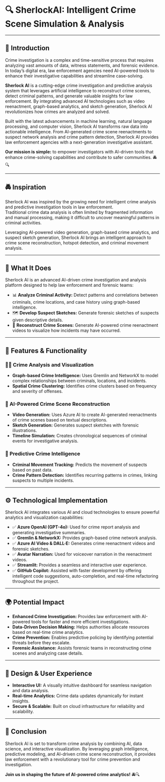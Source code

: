 # 🔍 SherlockAI: Intelligent Crime Scene Simulation & Analysis

---

## 📖 Introduction

Crime investigation is a complex and time-sensitive process that requires analyzing vast amounts of data, witness statements, and forensic evidence. In today’s digital era, law enforcement agencies need AI-powered tools to enhance their investigative capabilities and streamline case-solving.

**Sherlock AI** is a cutting-edge crime investigation and predictive analysis system that leverages artificial intelligence to reconstruct crime scenes, detect criminal patterns, and generate valuable insights for law enforcement. By integrating advanced AI technologies such as video reenactment, graph-based analytics, and sketch generation, Sherlock AI revolutionizes how crimes are analyzed and solved.

Built with the latest advancements in machine learning, natural language processing, and computer vision, Sherlock AI transforms raw data into actionable intelligence. From AI-generated crime scene reenactments to suspect network analysis and crime pattern detection, Sherlock AI provides law enforcement agencies with a next-generation investigative assistant.

**Our mission is simple:** to empower investigators with AI-driven tools that enhance crime-solving capabilities and contribute to safer communities. 🚔🔍

---

## 🚔 Inspiration

Sherlock AI was inspired by the growing need for intelligent crime analysis and predictive investigation tools in law enforcement.  
Traditional crime data analysis is often limited by fragmented information and manual processing, making it difficult to uncover meaningful patterns in criminal activities.

Leveraging AI-powered video generation, graph-based crime analytics, and suspect sketch generation, Sherlock AI brings an intelligent approach to crime scene reconstruction, hotspot detection, and criminal movement analysis.

---

## 📌 What It Does

Sherlock AI is an advanced AI-driven crime investigation and analysis platform designed to help law enforcement and forensic teams:

- 📊 **Analyze Criminal Activity:** Detect patterns and correlations between criminals, crime locations, and case history using graph-based intelligence.
- 🗺️ **Develop Suspect Sketches:** Generate forensic sketches of suspects given descriptive details.
- 🎥 **Reconstruct Crime Scenes:** Generate AI-powered crime reenactment videos to visualize how incidents may have occurred.

---

## 🚀 Features & Functionality

### 🕵️‍♂️ Crime Analysis and Visualization
- **Graph-based Crime Intelligence:** Uses Gremlin and NetworkX to model complex relationships between criminals, locations, and incidents.
- **Spatial Crime Clustering:** Identifies crime clusters based on frequency and severity of offenses.

### 🎥 AI-Powered Crime Scene Reconstruction
- **Video Generation:** Uses Azure AI to create AI-generated reenactments of crime scenes based on textual descriptions.
- **Sketch Generation:** Generates suspect sketches with forensic illustrations.
- **Timeline Simulation:** Creates chronological sequences of criminal events for investigative analysis.

### 📍 Predictive Crime Intelligence
- **Criminal Movement Tracking:** Predicts the movement of suspects based on past data.
- **Crime Pattern Detection:** Identifies recurring patterns in crimes, linking suspects to multiple incidents.

---

## ⚙️ Technological Implementation

Sherlock AI integrates various AI and cloud technologies to ensure powerful analytics and visualization capabilities:

- ✅ **Azure OpenAI (GPT-4o):** Used for crime report analysis and generating investigative summaries.
- ✅ **Gremlin & NetworkX:** Provides graph-based crime network analysis.
- ✅ **Azure AI Video & DALL·E:** Generates crime reenactment videos and forensic sketches.
- ✅ **Avatar Narration:** Used for voiceover narration in the reenactment videos.
- ✅ **Streamlit:** Provides a seamless and interactive user experience.
- ✅ **GitHub Copilot:** Assisted with faster development by offering intelligent code suggestions, auto-completion, and real-time refactoring throughout the project.

---

## 🌍 Potential Impact

- **Enhanced Crime Investigation:** Provides law enforcement with AI-powered tools for faster and more efficient investigations.
- **Data-Driven Decision Making:** Helps authorities allocate resources based on real-time crime analytics.
- **Crime Prevention:** Enables predictive policing by identifying potential threats before they escalate.
- **Forensic Assistance:** Assists forensic teams in reconstructing crime scenes and analyzing case details.

---

## 🎨 Design & User Experience

- **Interactive UI:** A visually intuitive dashboard for seamless navigation and data analysis.
- **Real-time Analytics:** Crime data updates dynamically for instant insights.
- **Secure & Scalable:** Built on cloud infrastructure for reliability and scalability.

---

## 📢 Conclusion

Sherlock AI is set to transform crime analysis by combining AI, data science, and interactive visualization. By leveraging graph intelligence, predictive modeling, and AI-driven crime scene reconstruction, it provides law enforcement with a revolutionary tool for crime prevention and investigation.

**Join us in shaping the future of AI-powered crime analytics!** 🚔🔍
